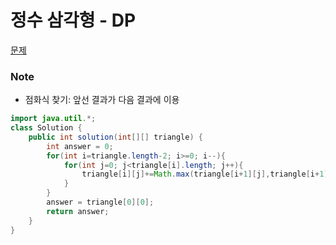 # 정수 삼각형 - DP

[문제](https://programmers.co.kr/learn/courses/30/lessons/43105)

### Note
- 점화식 찾기: 앞선 결과가 다음 결과에 이용

```java
import java.util.*;
class Solution {
    public int solution(int[][] triangle) {
        int answer = 0;
        for(int i=triangle.length-2; i>=0; i--){
            for(int j=0; j<triangle[i].length; j++){
                triangle[i][j]+=Math.max(triangle[i+1][j],triangle[i+1][j+1]);
            }
        }
        answer = triangle[0][0];
        return answer;
    }
}
```

